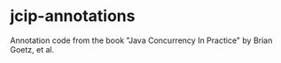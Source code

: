 # jcip-annotations
Annotation code from the book "Java Concurrency In Practice" by Brian Goetz, et al.
